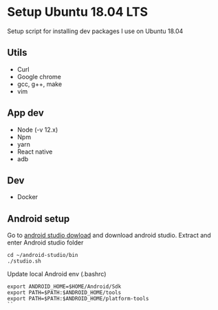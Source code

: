# Setup Ubuntu 18.04 LTS

Setup script for installing dev packages I use on Ubuntu 18.04

## Utils

* Curl
* Google chrome
* gcc, g++, make
* vim

## App dev

* Node (-v 12.x)
* Npm 
* yarn
* React native
* adb 

## Dev
* Docker

## Android setup

Go to [android studio dowload](https://developer.android.com/studio/index.html) and download android studio. Extract and enter Android studio folder

```shell
cd ~/android-studio/bin
./studio.sh
```

Update local Android env (.bashrc)

```shell
export ANDROID_HOME=$HOME/Android/Sdk
export PATH=$PATH:$ANDROID_HOME/tools
export PATH=$PATH:$ANDROID_HOME/platform-tools
``
